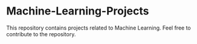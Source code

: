 # Machine-Learning-Projects
This repository contains projects related to Machine Learning.
Feel free to contribute to the repository.
